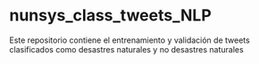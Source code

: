 # nunsys_class_tweets_NLP
Este repositorio contiene el entrenamiento y validación de tweets clasificados como desastres naturales y no desastres naturales
